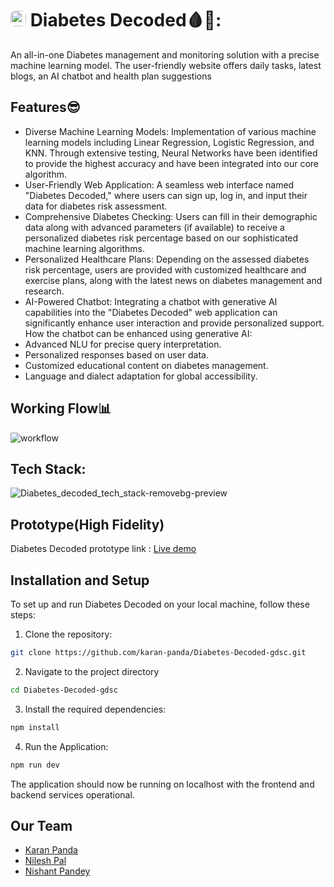 # <img src="https://github.com/expenile/Counter-app/assets/129822353/b81df972-1c08-4442-ba97-828b14b0a365" alt="Logo" width="25" height="25" style="border-radius: 30%" /> Diabetes Decoded🩸💉: 

An all-in-one Diabetes management and monitoring solution with a precise machine learning model. The user-friendly website offers daily tasks, latest blogs, an AI chatbot and health plan suggestions

## Features😎

- Diverse Machine Learning Models: Implementation of various machine learning models including Linear Regression, Logistic Regression, and KNN. Through extensive testing, Neural Networks have been identified to provide the highest accuracy and have been integrated into our core algorithm.
- User-Friendly Web Application: A seamless web interface named "Diabetes Decoded," where users can sign up, log in, and input their data for diabetes risk assessment.
- Comprehensive Diabetes Checking: Users can fill in their demographic data along with advanced parameters (if available) to receive a personalized diabetes risk percentage based on our sophisticated machine learning algorithms.
- Personalized Healthcare Plans: Depending on the assessed diabetes risk percentage, users are provided with customized healthcare and exercise plans, along with the latest news on diabetes management and research.
- AI-Powered Chatbot: Integrating a chatbot with generative AI capabilities into the "Diabetes Decoded" web application can significantly enhance user interaction and provide personalized support. 
How the chatbot can be enhanced using generative AI:
- Advanced NLU for precise query interpretation.
- Personalized responses based on user data.
- Customized educational content on diabetes management.
- Language and dialect adaptation for global accessibility.


## Working Flow📊

![workflow](https://github.com/expenile/Counter-app/assets/129822353/3a99f4ff-b763-40ec-8103-430e96898f8b)


## Tech Stack:
![Diabetes_decoded_tech_stack-removebg-preview](https://github.com/karan-panda/Diabetes-Decoded-gdsc/assets/108183567/b731aefe-394d-4097-9064-a7eddc82217c)


## Prototype(High Fidelity)

Diabetes Decoded  prototype link : [Live demo](https://www.figma.com/proto/avwOgHzM2Q3ICtTHJYOBuE/Diabetes-Decoded?node-id=47-80&starting-point-node-id=15%3A125&scaling=contain)

## Installation and Setup

To set up and run Diabetes Decoded on your local machine, follow these steps:

1. Clone the repository:
```bash
git clone https://github.com/karan-panda/Diabetes-Decoded-gdsc.git
``` 
2. Navigate to the project directory
```bash
cd Diabetes-Decoded-gdsc
``` 
3. Install the required dependencies:
  
```bash
npm install
```
4. Run the Application:
```bash
npm run dev
```
The application should now be running on localhost with the frontend and backend services operational.

    
## Our Team

- [Karan Panda](https://github.com/karan-panda/)
- [Nilesh Pal](https://github.com/expenile/)
- [Nishant Pandey](https://github.com/Nishant-Pandey-2004/)
